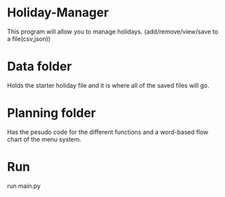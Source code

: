# Holiday-Manager

This program will allow you to manage holidays. (add/remove/view/save to a file(csv,json))

# Data folder 

Holds the starter holiday file and it is where all of the saved files will go.

# Planning folder 

Has the pesudo code for the different functions and a word-based flow chart of the menu system.

# Run 

run main.py
